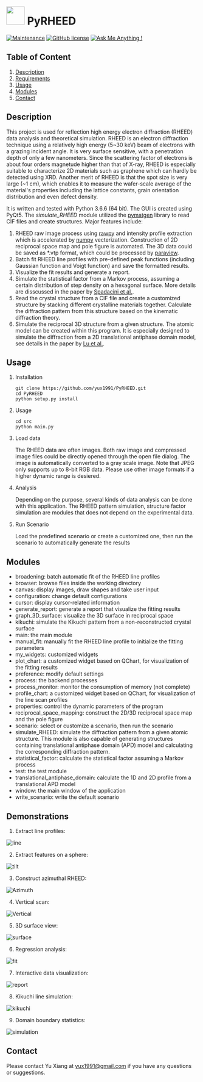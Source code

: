 # <img src="https://github.com/yux1991/PyRHEED/blob/master/src/icons/icon.png" width="48"/> PyRHEED
[![Maintenance](https://img.shields.io/badge/Maintained%3F-yes-green.svg)](https://GitHub.com/yux1991/PyRHEED/graphs/commit-activity) [![GitHub license](https://img.shields.io/github/license/yux1991/PyRHEED.svg)](https://github.com/yux1991/PyRHEED/blob/master/LICENSE) [![Ask Me Anything !](https://img.shields.io/badge/Ask%20me-anything-1abc9c.svg)](mailto:yux1991@gmail.com)

## Table of Content
1. [Description](README.md#Description)
2. [Requirements](README.md#Requirements)
3. [Usage](README.md#Usage)
4. [Modules](README.md#Structure)
5. [Contact](README.md#Contact)

## Description
This project is used for reflection high energy electron diffraction (RHEED) data analysis and theoretical simulation. 
RHEED is an electron diffraction technique using a relatively high energy (5~30 keV) beam of electrons with a grazing incident
angle. It is very surface sensitive, with a penetration depth of only a few nanometers. Since the scattering factor of electrons
is about four orders magnetude higher than that of X-ray, RHEED is especially suitable to characterize 2D materials such as graphene
which can hardly be detected using XRD. Another merit of RHEED is that the spot size is very large (~1 cm), which enables it to
measure the wafer-scale average of the material's properties including the lattice constants, grain orientation distribution and
even defect density.

It is written and tested with Python 3.6.6 (64 bit). The GUI is created using PyQt5. The *simulate_RHEED* module utilized the [pymatgen](http://pymatgen.org/) library to read CIF files and create structures. Major features include:

1. RHEED raw image process using [rawpy](https://pypi.org/project/rawpy/) and intensity profile extraction which is accelerated by [numpy](https://www.numpy.org/) vecterization. Construction of 2D reciprocal space map and pole figure is automated. The 3D data could be saved as *.vtp format, which could be processed by [paraview](https://www.paraview.org).
2. Batch fit RHEED line profiles with pre-defined peak functions (including Gaussian function and Voigt function) and save the formatted results.
3. Visualize the fit results and generate a report.
4. Simulate the statistical factor from a Markov process, assuming a certain distribution of step density on a hexagonal surface. More details are disscussed in the paper by [Spadacini et al.](https://www.sciencedirect.com/science/article/pii/0039602883904922).
5. Read the crystal structure from a CIF file and create a customized structure by stacking different crystalline materials together. Calculate the diffraction pattern from this structure based on the kinematic diffraction theory.
6. Simulate the reciprocal 3D structure from a given structure. The atomic model can be created within this program. It is especially designed to simulate the diffraction from a 2D translational antiphase domain model, see details in the paper by [Lu et al.](https://www.sciencedirect.com/science/article/pii/0039602881905410).

## Usage
1. Installation
    ```
    git clone https://github.com/yux1991/PyRHEED.git
    cd PyRHEED
    python setup.py install
    ```
2. Usage
    ```
    cd src
    python main.py
    ```
3. Load data

    The RHEED data are often images. Both raw image and compressed image files could be directly opened through the open file dialog. The image is automatically converted to a gray scale image. Note that JPEG only supports up to 8-bit RGB data. Please use other image formats if a higher dynamic range is desiered.
    
4. Analysis

    Depending on the purpose, several kinds of data analysis can be done with this application. The RHEED pattern simulation, structure factor simulation are modules that does not depend on the experimental data.

5. Run Scenario

    Load the predefined scenario or create a customized one, then run the scenario to automatically generate the results
    
## Modules 
- broadening: batch automatic fit of the RHEED line profiles
- browser: browse files inside the working directory
- canvas: display images, draw shapes and take user input
- configuration: change default configurations
- cursor: display cursor-related information
- generate_report: generate a report that visualize the fitting results
- graph_3D_surface: visualize the 3D surface in reciprocal space
- kikuchi: simulate the Kikuchi pattern from a non-reconstructed crystal surface
- main: the main module
- manual_fit: manually fit the RHEED line profile to initialize the fitting parameters
- my_widgets: customized widgets
- plot_chart: a customized widget based on QChart, for visualization of the fitting results
- preference: modify default settings
- process: the backend processes
- process_monitor: monitor the consumption of memory (not complete)
- profile_chart: a customized widget based on QChart, for visualization of the line scan profiles
- properties: control the dynamic parameters of the program
- reciprocal_space_mapping: construct the 2D/3D reciprocal space map and the pole figure
- scenario: select or customize a scenario, then run the scenario
- simulate_RHEED: simulate the diffraction pattern from a given atomic structure. This module is also capable of generating structures containing translational antiphase domain (APD) model and calculating the corresponding diffraction pattern. 
- statistical_factor: calculate the statistical factor assuming a Markov process 
- test: the test module
- translational_antiphase_domain: calculate the 1D and 2D profile from a translational APD model
- window: the main window of the application
- write_scenario: write the default scenario

## Demonstrations
1. Extract line profiles:

![line](https://user-images.githubusercontent.com/38077812/111377405-9a688e00-866e-11eb-8ef2-b25386f10d27.gif)


2. Extract features on a sphere:

![tilt](https://user-images.githubusercontent.com/38077812/111377452-aa806d80-866e-11eb-91eb-8a7f103c2077.gif)


3. Construct azimuthal RHEED:

![Azimuth](https://user-images.githubusercontent.com/38077812/111377562-cbe15980-866e-11eb-8c64-5fa6137a0d96.gif)


4. Vertical scan:

![Vertical](https://user-images.githubusercontent.com/38077812/111377572-ce43b380-866e-11eb-8b8f-e6ccd2e74a68.gif)


5. 3D surface view:

![surface](https://user-images.githubusercontent.com/38077812/111377787-1236b880-866f-11eb-8e52-60f3235085df.gif)


6. Regression analysis:

![fit](https://user-images.githubusercontent.com/38077812/111377799-16fb6c80-866f-11eb-96cd-f01dff3425ab.gif)


7. Interactive data visualization:

![report](https://user-images.githubusercontent.com/38077812/111377803-18c53000-866f-11eb-94ff-4ea16daaef3e.gif)


8. Kikuchi line simulation:

![kikuchi](https://user-images.githubusercontent.com/38077812/111377813-1bc02080-866f-11eb-8043-28bc199f8cd5.gif)


9. Domain boundary statistics:

![simulation](https://user-images.githubusercontent.com/38077812/111377823-1f53a780-866f-11eb-8b26-4638de0200c0.gif)


## Contact
Please contact Yu Xiang at [yux1991@gmail.com](mailto:yux1991@gmail.com) if you have any questions or suggestions.
